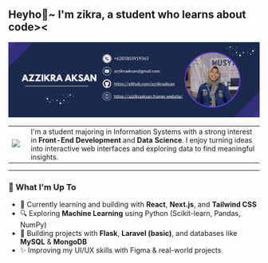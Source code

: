 ## Heyho👋~ I'm zikra, a student who learns about code><
![zikra](img/gambar.png)

<!--
**azzikraaksan/azzikraaksan** is a ✨ _special_ ✨ repository because its `README.md` (this file) appears on your GitHub profile.

Here are some ideas to get you started:

- 🔭 I’m currently working on ...
- 🌱 I’m currently learning ...
- 👯 I’m looking to collaborate on ...
- 🤔 I’m looking for help with ...
- 💬 Ask me about ...
- 📫 How to reach me: ...
- 😄 Pronouns: ...
- ⚡ Fun fact: ...
-->
<table>
  <tr>
    <td>
      <img src="https://media4.giphy.com/media/v1.Y2lkPTc5MGI3NjExNDB4eGlmemJxaTcwM285cnVqdjdjdGo3cW81ZmZ0MjJqZ3V2dTJ3aSZlcD12MV9pbnRlcm5hbF9naWZfYnlfaWQmY3Q9Zw/OMm2lZaKWAl4na3kAn/giphy.gif" width="500">
    </td>
    <td style="padding-left: 15px;">
      I'm a student majoring in Information Systems with a strong interest in <b>Front-End Development</b> and <b>Data Science</b>. I enjoy turning ideas into interactive web interfaces and exploring data to find meaningful insights.
    </td>
  </tr>
</table>



---


### 🚀 What I'm Up To
- 🌱 Currently learning and building with **React**, **Next.js**, and **Tailwind CSS**
- 🔍 Exploring **Machine Learning** using Python (Scikit-learn, Pandas, NumPy)
- 🔧 Building projects with **Flask**, **Laravel (basic)**, and databases like **MySQL** & **MongoDB**
- ✨ Improving my UI/UX skills with Figma & real-world projects